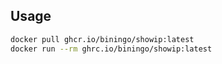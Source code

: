 ## Usage
```bash
docker pull ghcr.io/biningo/showip:latest
docker run --rm ghrc.io/biningo/showip:latest
```

